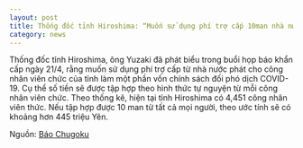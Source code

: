 ```yaml
---
layout: post
title: Thống đốc tỉnh Hiroshima: “Muốn sử dụng phí trợ cấp 10man nhà nước cấp cho công nhân viên chức tỉnh làm một phần vốn chính sách đối phó dịch COVID-19”
category: news
---
```

Thống đốc tỉnh Hiroshima, ông Yuzaki đã phát biểu trong buổi họp báo khẩn cấp ngày 21/4, rằng muốn sử dụng phí trợ cấp từ nhà nước phát cho công nhân viên chức của tỉnh làm một phần vốn chính sách đối phó dịch COVID-19. Cụ thể số tiền sẽ được tập hợp theo hình thức tự nguyện từ mỗi công nhân viên chức.
Theo thống kê, hiện tại tỉnh Hiroshima có 4,451 công nhân viên thức. Nếu tập hợp được 10 man từ tất cả mọi người, theo ước tính sẽ có khoảng hơn 445 triệu Yên.

Nguồn: [Báo Chugoku](https://this.kiji.is/625259387255096417?c=113147194022725109)